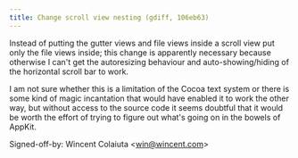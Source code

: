 ```yaml
---
title: Change scroll view nesting (gdiff, 106eb63)
---
```


Instead of putting the gutter views and file views inside a scroll view put only the file views inside; this change is apparently necessary because otherwise I can't get the autoresizing behaviour and auto-showing/hiding of the horizontal scroll bar to work.

I am not sure whether this is a limitation of the Cocoa text system or there is some kind of magic incantation that would have enabled it to work the other way, but without access to the source code it seems doubtful that it would be worth the effort of trying to figure out what's going on in the bowels of AppKit.

Signed-off-by: Wincent Colaiuta &lt;win@wincent.com&gt;
